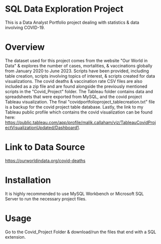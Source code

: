 # SQL Data Exploration Project
This is a Data Analyst Portfolio project dealing with statistics & data involving COVID-19.
# Overview
The dataset used for this project comes from the website "Our World in Data" & explores the number of cases, mortalities, & vaccinations globally from January 2020 to June 2023. Scripts have been provided, including table creation, scripts involving 
topics of interest, & scripts created for data visualizations. The covid deaths & vaccination rate CSV files are also included as a zip file and are found alongside the previously mentioned scripts in the "Covid_Project" folder. The Tableau folder contains data and spreadsheets that were exported from MySQL, and the covid project Tableau visualization. The final "covidportfolioproject_tablecreation.txt" file is a backup for the covid project table database. Lastly, the link to my Tableau public profile which contains the covid visualization can be found here: https://public.tableau.com/app/profile/malik.callaham/viz/TableauCovidProjectVisualizationUpdated/Dashboard1. 
# Link to Data Source
https://ourworldindata.org/covid-deaths 
# Installation
It is highly recommended to use MySQL Workbench or Microsoft SQL Server to run the necessary project files.
# Usage
Go to the Covid_Project Folder & download/run the files that end with a SQL extension. 
